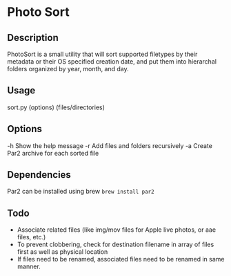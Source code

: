# Photo Sort #

## Description ##
PhotoSort is a small utility that will sort supported filetypes by their metadata or their OS specified creation date, and put them into hierarchal folders organized by year, month, and day.

## Usage ##
sort.py (options) (files/directories)

## Options ##
-h   Show the help message
-r   Add files and folders recursively
-a   Create Par2 archive for each sorted file

## Dependencies ##
Par2 can be installed using brew
`brew install par2`

## Todo ##
* Associate related files (like img/mov files for Apple live photos, or aae files, etc.)
* To prevent clobbering, check for destination filename in array of files first as well as physical location
* If files need to be renamed, associated files need to be renamed in same manner.

